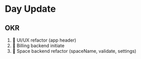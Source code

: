 # Day Update

## OKR

1. 💅 UI/UX refactor (app header)
2. 🏦 Billing backend initiate
3. 🍪 Space backend refactor (spaceName, validate, settings)

